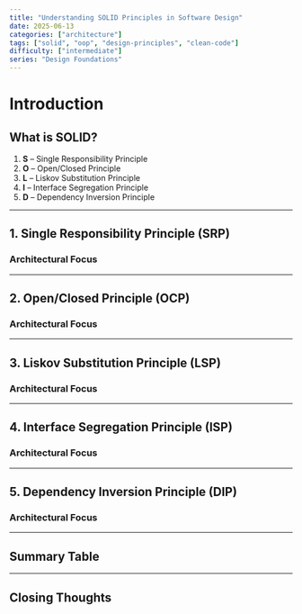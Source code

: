 ```yaml
---
title: "Understanding SOLID Principles in Software Design"
date: 2025-06-13
categories: ["architecture"]
tags: ["solid", "oop", "design-principles", "clean-code"]
difficulty: ["intermediate"]
series: "Design Foundations"
---
```


# Introduction

## What is SOLID?

1. **S** – Single Responsibility Principle  
2. **O** – Open/Closed Principle  
3. **L** – Liskov Substitution Principle  
4. **I** – Interface Segregation Principle  
5. **D** – Dependency Inversion Principle

---

## 1. Single Responsibility Principle (SRP)

### Architectural Focus

---

## 2. Open/Closed Principle (OCP)

### Architectural Focus

---

## 3. Liskov Substitution Principle (LSP)

### Architectural Focus

---

## 4. Interface Segregation Principle (ISP)

### Architectural Focus

---

## 5. Dependency Inversion Principle (DIP)

### Architectural Focus

---

## Summary Table

---

## Closing Thoughts